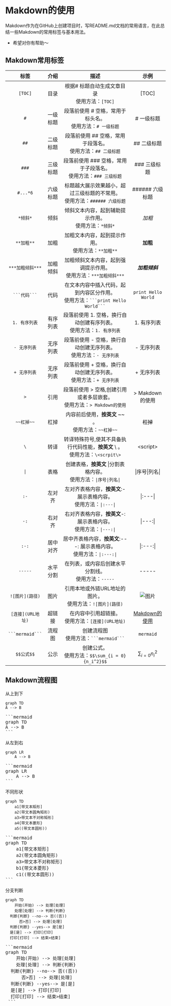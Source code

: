 # Makdown的使用
Makdown作为在GitHub上创建项目时，写README.md文档的常用语言，在此总结一些Makdown的常用标签与基本用法。
- 希望对你有帮助～
## Makdown常用标签
|标签|介绍|描述|示例|
|:---:|:---:|:---:|:---:|
|```[TOC]```|目录|根据# 标题自动生成文章目录<br>使用方法：```[TOC]```|[TOC]|
|```#```|一级标题|段落前使用 # 空格，常用于标头名。<br>使用方法：```# 一级标题```|# 一级标题|
|```##```|二级标题|段落前使用 ## 空格，常用于段落名。<br>使用方法：```## 二级标题```|## 二级标题|
|```###```|三级标题|段落前使用 ### 空格，常用于子段落名。<br>使用方法：```### 三级标题```|### 三级标题|
|```#...*6```|六级标题|标题越大展示效果越小，超过三级标题的不常用。<br>使用方法：```###### 六级标题```|###### 六级标题|
|```*倾斜*```|倾斜|倾斜文本内容，起到辅助提示作用。<br>使用方法：```*倾斜*```|*加粗*|
|```**加粗**```|加粗|加粗文本内容，起到提示作用。<br>使用方法：```**加粗**```|**加粗**|
|```***加粗倾斜***```|加粗倾斜|加粗倾斜文本内容，起到强调提示作用。<br>使用方法：```***加粗倾斜***```|***加粗倾斜***|
|`` ```代码``` ``|代码|在文本内容中插入代码，起到内容区分作用。<br>使用方法：`` ```print Hello World``` ``|```print Hello World```|
|```1. 有序列表```|有序列表|段落前使用 1. 空格，换行自动创建有序列表。<br>使用方法：```1. 有序列表```|1. 有序列表|
|```- 无序列表```|无序列表|段落前使用 - 空格，换行自动创建无序列表。<br>使用方法：```- 无序列表```|- 无序列表|
|```+ 无序列表```|无序列表|段落前使用 + 空格，换行自动创建无序列表。<br>使用方法：```+ 无序列表```|+ 无序列表|
|```>```|引用|段落前使用 > 空格,创建引用或者多层嵌套。<br>使用方法：```> Makdown的使用```|> Makdown的使用|
|```~~杠掉~~```|杠掉|内容前后使用，**按英文** ~~ 。<br>使用方法：```~~杠掉~~```|~~杠掉~~|
|```\```|转译|转译特殊符号,使其不具备执行代码性能，**按英文** \ 。<br>使用方法：```\<scrpit\>```|\<script\>|
|```\|```|表格|创建表格，**按英文** \|分割表格内容。<br>使用方法：```\|序号\|列名\|```|\|序号\|列名\||
|```:-```|左对齐|左对齐表格内容，**按英文**:- 展示表格内容。<br>使用方法：```\|:---\|```|\|:---\||
|```-:```|右对齐|右对齐表格内容，**按英文**-: 展示表格内容。<br>使用方法：```\|---:\|```|\|---:\||
|```:-:```|居中对齐|居中齐表格内容，**按英文**:---: 展示表格内容。<br>使用方法：```\|:---:\|```|\|:---:\||
|```-----```|水平分割|在列表，或内容后创建水平分割线。<br>使用方法：```-----```|-----|
|```![图片](路径)```|图片|引用本地或外链URL地址的图片。<br>使用方法：```![图片](路径)```|![图片](路径)|
|```[连接](URL地址)```|超链接|在内容中引用超链接。<br>使用方法：```[连接](URL地址)```|[Makdown的使用](https://github.com/13330095222/Makdown/edit/main/README.md)|
|`` ```mermaid``` ``|流程图|创建流程图<br>使用方法：`` ```mermaid``` ``|```mermaid```|
|```$$公式$$```|公示|创建公式。<br>使用方法：```$$\sum_{i = 0}{n_i^2}$$```|$$\sum_{i = 0}{n_i^2}$$|

## Makdown流程图
从上到下
```mermaid
graph TD
A --> B
```

<pre>
```mermaid
graph TD
A --> B
```
</pre>

从左到右
```mermaid
graph LR
	A --> B
```
<pre>
```mermaid
graph LR
	A --> B
```
</pre>

不同形状
```mermaid
graph TD
    a1[带文本矩形]
    a2(带文本圆角矩形)
    a3>带文本不对称矩形]
    a4{带文本菱形}
    a5((带文本圆形))
```
<pre>
```mermaid
graph TD
    a1[带文本矩形]
    a2(带文本圆角矩形)
    a3>带文本不对称矩形]
    b1{带文本菱形}
    c1((带文本圆形))
```
</pre>

分支判断
```mermaid
graph TD
	开始(开始) --> 处理[处理]
	处理[处理] --> 判断{判断}
  判断{判断} --no--> 否((否))
	  否>否] --> 处理[处理]
  判断{判断} --yes--> 是[是]
  是[是] --> 打印[打印]
  打印[打印] --> 结束>结束]
```
<pre>
```mermaid
graph TD
	开始(开始) --> 处理[处理]
	处理[处理] --> 判断{判断}
  判断{判断} --no--> 否((否))
	  否>否] --> 处理[处理]
  判断{判断} --yes--> 是[是]
  是[是] --> 打印[打印]
  打印[打印] --> 结束>结束]
 ```
</pre> 

